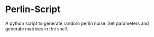 # Perlin-Script

A python script to generate random perlin noise.
Set parameters and generate matrixes in the shell.
